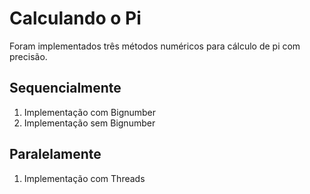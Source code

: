 # Calculando o Pi

Foram implementados três métodos numéricos para cálculo de pi com precisão.

## Sequencialmente

1. Implementação com Bignumber
2. Implementação sem Bignumber

## Paralelamente

1. Implementação com Threads

